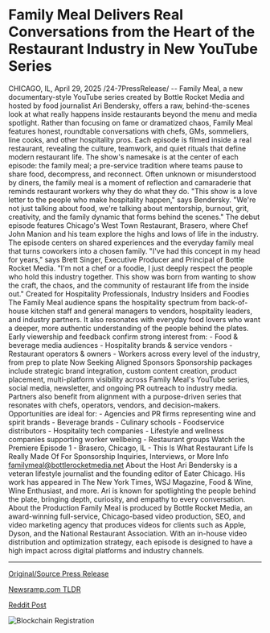 # Family Meal Delivers Real Conversations from the Heart of the Restaurant Industry in New YouTube Series

CHICAGO, IL, April 29, 2025 /24-7PressRelease/ -- Family Meal, a new documentary-style YouTube series created by Bottle Rocket Media and hosted by food journalist Ari Bendersky, offers a raw, behind-the-scenes look at what really happens inside restaurants beyond the menu and media spotlight.  Rather than focusing on fame or dramatized chaos, Family Meal features honest, roundtable conversations with chefs, GMs, sommeliers, line cooks, and other hospitality pros. Each episode is filmed inside a real restaurant, revealing the culture, teamwork, and quiet rituals that define modern restaurant life.  The show's namesake is at the center of each episode: the family meal; a pre-service tradition where teams pause to share food, decompress, and reconnect. Often unknown or misunderstood by diners, the family meal is a moment of reflection and camaraderie that reminds restaurant workers why they do what they do.   "This show is a love letter to the people who make hospitality happen," says Bendersky. "We're not just talking about food, we're talking about mentorship, burnout, grit, creativity, and the family dynamic that forms behind the scenes."  The debut episode features Chicago's West Town Restaurant, Brasero, where Chef John Manion and his team explore the highs and lows of life in the industry. The episode centers on shared experiences and the everyday family meal that turns coworkers into a chosen family.  "I've had this concept in my head for years," says Brett Singer, Executive Producer and Principal of Bottle Rocket Media. "I'm not a chef or a foodie, I just deeply respect the people who hold this industry together. This show was born from wanting to show the craft, the chaos, and the community of restaurant life from the inside out."  Created for Hospitality Professionals, Industry Insiders and Foodies The Family Meal audience spans the hospitality spectrum from back-of-house kitchen staff and general managers to vendors, hospitality leaders, and industry partners. It also resonates with everyday food lovers who want a deeper, more authentic understanding of the people behind the plates.  Early viewership and feedback confirm strong interest from: - Food & beverage media audiences - Hospitality brands & service vendors - Restaurant operators & owners - Workers across every level of the industry, from prep to plate  Now Seeking Aligned Sponsors Sponsorship packages include strategic brand integration, custom content creation, product placement, multi-platform visibility across Family Meal's YouTube series, social media, newsletter, and ongoing PR outreach to industry media. Partners also benefit from alignment with a purpose-driven series that resonates with chefs, operators, vendors, and decision-makers. Opportunities are ideal for: - Agencies and PR firms representing wine and spirit brands - Beverage brands - Culinary schools - Foodservice distributors - Hospitality tech companies - Lifestyle and wellness companies supporting worker wellbeing - Restaurant groups  Watch the Premiere Episode 1 - Brasero, Chicago, IL - This Is What Restaurant Life Is Really Made Of  For Sponsorship Inquiries, Interviews, or More Info familymeal@bottlerocketmedia.net  About the Host Ari Bendersky is a veteran lifestyle journalist and the founding editor of Eater Chicago. His work has appeared in The New York Times, WSJ Magazine, Food & Wine, Wine Enthusiast, and more. Ari is known for spotlighting the people behind the plate, bringing depth, curiosity, and empathy to every conversation.  About the Production Family Meal is produced by Bottle Rocket Media, an award-winning full-service, Chicago-based video production, SEO, and video marketing agency that produces videos for clients such as Apple, Dyson, and the National Restaurant Association. With an in-house video distribution and optimization strategy, each episode is designed to have a high impact across digital platforms and industry channels. 

---

[Original/Source Press Release](https://www.24-7pressrelease.com/press-release/522291/family-meal-delivers-real-conversations-from-the-heart-of-the-restaurant-industry-in-new-youtube-series)
                    

[Newsramp.com TLDR](https://newsramp.com/curated-news/new-youtube-series-family-meal-shows-the-heart-of-restaurant-life/358609ae4851d1e0f3a73651cb58d484) 

 



[Reddit Post](https://www.reddit.com/r/Lifestyle_Culture/comments/1kai1em/new_youtube_series_family_meal_shows_the_heart_of/) 



![Blockchain Registration](https://cdn.newsramp.app/24-7PressRelease/qrcode/254/29/divexdYw.webp)